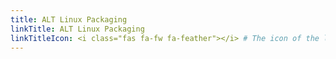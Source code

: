 ```yaml
---
title: ALT Linux Packaging
linkTitle: ALT Linux Packaging
linkTitleIcon: <i class="fas fa-fw fa-feather"></i> # The icon of the link title, optional.
---
```

